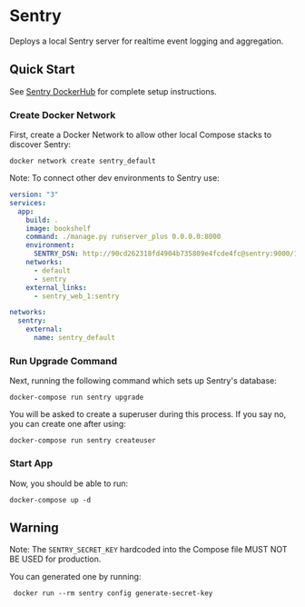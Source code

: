 # Sentry

Deploys a local Sentry server for realtime event logging and aggregation.

## Quick Start

See [Sentry DockerHub](https://hub.docker.com/_/sentry/) for complete setup instructions.

### Create Docker Network

First, create a Docker Network to allow other local Compose stacks to discover Sentry:

```shell
docker network create sentry_default
```

Note: To connect other dev environments to Sentry use:

```yml
version: "3"
services:
  app:
    build: .
    image: bookshelf
    command: ./manage.py runserver_plus 0.0.0.0:8000
    environment:
      SENTRY_DSN: http://90cd262318fd4904b735809e4fcde4fc@sentry:9000/1
    networks:
      - default
      - sentry
    external_links:
      - sentry_web_1:sentry

networks:
  sentry:
    external:
      name: sentry_default
```

### Run Upgrade Command

Next, running the following command which sets up Sentry's database:

```
docker-compose run sentry upgrade
```

You will be asked to create a superuser during this process. If you say no, you can create one after using:

```
docker-compose run sentry createuser
```

### Start App

Now, you should be able to run:

```
docker-compose up -d
```

## Warning

Note: The `SENTRY_SECRET_KEY` hardcoded into the Compose file MUST NOT BE USED for production.

You can generated one by running:

```
 docker run --rm sentry config generate-secret-key
```
